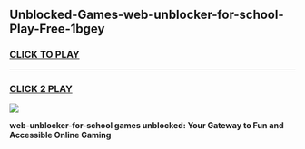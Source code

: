 
## Unblocked-Games-web-unblocker-for-school-Play-Free-1bgey
<h3>
<a href="https://premium76.site?title=web-unblocker-for-school&ref=18A1">CLICK TO PLAY</a></h3>
<hr>

<h3>
<a href="https://premium76.site?title=web-unblocker-for-school&ref=18A1">CLICK 2 PLAY</a>
  
</h3>

<a href="https://premium76.site?title=web-unblocker-for-school&ref=18A1"><img src="https://clearcache.store/games.png"></a>


**web-unblocker-for-school games unblocked: Your Gateway to Fun and Accessible Online Gaming**
